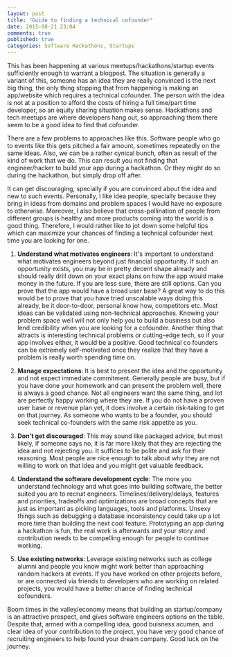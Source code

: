 ```yaml
---
layout: post
title: "Guide to finding a technical cofounder"
date: 2015-08-21 23:04
comments: true
published: true
categories: Software Hackathons, Startups
---
```


This has been happening at various meetups/hackathons/startup events sufficiently enough to warrant a blogpost. The situation is generally a variant of this, someone has an idea they are really convinced is the next big thing, the only thing stopping that from happening is making an app/website which requires a technical cofounder. The person with the idea is not at a position to afford the costs of hiring a full time/part time developer, so an equity sharing situation makes sense. Hackathons and tech meetups are where developers hang out, so approaching them there seem to be a good idea to find that cofounder.

There are a few problems to approaches like this. Software people who go to events like this gets pitched a fair amount, sometimes repeatedly on the same ideas. Also, we can be a rather cynical bunch, often as result of the kind of work that we do. This can result you not finding that engineer/hacker to build your app during a hackathon. Or they might do so during the hackathon, but simply drop off after.

It can get discouraging, specially if you are convinced about the idea and new to such events. Personally, I like idea people, specially because they bring in ideas from domains and problem spaces I would have no exposure to otherwise. Moreover, I also believe that cross-pollination of people from different groups is healthy and more products coming into the world is a good thing. Therefore, I would rather like to jot down some helpful tips which can maximize your chances of finding a technical cofounder next time you are looking for one. 

1. **Understand what motivates engineers**: It's important to understand what motivates engineers beyond just financial opportunity. If such an opportunity exists, you may be in pretty decent shape already and should really drill down on your exact plans on how the app would make money in the future. If you are less sure, there are still options. Can you prove that the app would have a broad user base? A great way to do this would be to prove that you have tried unscalable ways doing this already, be it door-to-door, personal know how, competitors etc. Most ideas can be validated using non-technical approaches. Knowing your problem space well will not only help you to build a business but also lend credibility when you are looking for a cofounder. Another thing that attracts is interesting technical problems or cutting-edge tech, so if your app involves either, it would be a positive. Good technical co founders can be extremely self-motivated once they realize that they have a problem is really worth spending time on.

2. **Manage expectations**: It is best to present the idea and the opportunity and not expect immediate commitment. Generally people are busy, but if you have done your homework and can present the problem well, there is always a good chance. Not all engineers want the same thing, and lot are perfectly happy working where they are. If you do not have a proven user base or revenue plan yet, it does involve a certain risk-taking to get on that journey. As someone who wants to be a founder, you should seek technical co-founders with the same risk appetite as you.

<!-- more -->

3. **Don't get discouraged**: This may sound like packaged advice, but most likely, if someone says no, it is far more likely that they are rejecting the idea and not rejecting you. It suffices to be polite and ask for their reasoning. Most people are nice enough to talk about why they are not willing to work on that idea and you might get valuable feedback.

4. **Understand the software development cycle**: The more you understand technology and what goes into building software, the better suited you are to recruit engineers. Timelines/delivery/delays, features and priorities, tradeoffs and optimizations are broad concepts that are just as important as picking languages, tools and platforms. Unsexy things such as debugging a database inconsistency could take up a lot more time than building the next cool feature. Prototyping an app during a hackathon is fun, the real work is afterwards and your story and contribution needs to be compelling enough for people to continue working.

5. **Use existing networks**: Leverage existing networks such as college alumni and people you know might work better than approaching random hackers at events. If you have worked on other projects before, or are connected via friends to developers who are working on related projects, you would have a better chance of finding technical cofounders.

Boom times in the valley/economy means that building an startup/company is an attractive prospect, and gives software engineers options on the table. Despite that, armed with a compelling idea, good buisness acumen, and clear idea of your contribution to the project, you have very good chance of recruiting engineers to help found your dream company. Good luck on the journey.